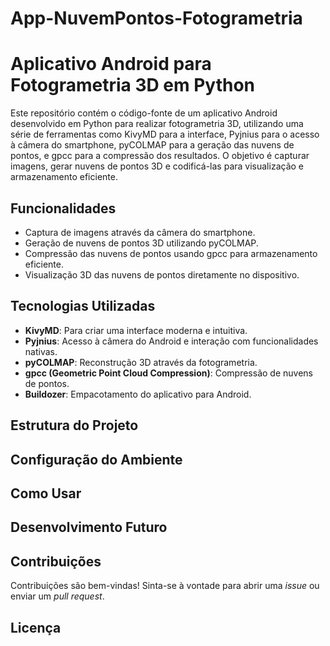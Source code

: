 # App-NuvemPontos-Fotogrametria

# Aplicativo Android para Fotogrametria 3D em Python

Este repositório contém o código-fonte de um aplicativo Android desenvolvido em Python para realizar fotogrametria 3D, utilizando uma série de ferramentas como KivyMD para a interface, Pyjnius para o acesso à câmera do smartphone, pyCOLMAP para a geração das nuvens de pontos, e gpcc para a compressão dos resultados. O objetivo é capturar imagens, gerar nuvens de pontos 3D e codificá-las para visualização e armazenamento eficiente.

## Funcionalidades
- Captura de imagens através da câmera do smartphone.
- Geração de nuvens de pontos 3D utilizando pyCOLMAP.
- Compressão das nuvens de pontos usando gpcc para armazenamento eficiente.
- Visualização 3D das nuvens de pontos diretamente no dispositivo.

## Tecnologias Utilizadas

- **KivyMD**: Para criar uma interface moderna e intuitiva.
- **Pyjnius**: Acesso à câmera do Android e interação com funcionalidades nativas.
- **pyCOLMAP**: Reconstrução 3D através da fotogrametria.
- **gpcc (Geometric Point Cloud Compression)**: Compressão de nuvens de pontos.
- **Buildozer**: Empacotamento do aplicativo para Android.

## Estrutura do Projeto

## Configuração do Ambiente

## Como Usar

## Desenvolvimento Futuro

## Contribuições

Contribuições são bem-vindas! Sinta-se à vontade para abrir uma *issue* ou enviar um *pull request*.

## Licença


